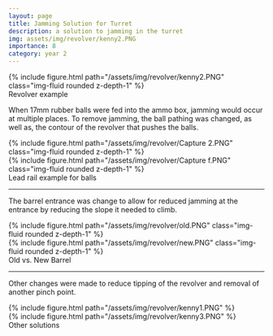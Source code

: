 ```yaml
---
layout: page
title: Jamming Solution for Turret
description: a solution to jamming in the turret
img: assets/img/revolver/kenny2.PNG
importance: 8
category: year 2
---
```


<div class="row">
    <div class="col-sm mt-3 mt-md-0">
        {% include figure.html path="/assets/img/revolver/kenny2.PNG" class="img-fluid rounded z-depth-1" %}
    </div>
</div>
<div class="caption">
    Revolver example
</div>

When 17mm rubber balls were fed into the ammo box, jamming would occur at multiple places. To remove jamming, the ball pathing was changed, as well as, the contour of the revolver that pushes the balls.

<div class="row">
    <div class="col-sm mt-3 mt-md-0">
        {% include figure.html path="/assets/img/revolver/Capture 2.PNG" class="img-fluid rounded z-depth-1" %}
    </div>
    <div class="col-sm mt-3 mt-md-0">
        {% include figure.html path="/assets/img/revolver/Capture f.PNG" class="img-fluid rounded z-depth-1" %}
    </div>
</div>
<div class="caption">
    Lead rail example for balls
</div>

<hr>

The barrel entrance was change to allow for reduced jamming at the entrance by reducing the slope it needed to climb.

<div class="row">
    <div class="col-sm mt-3 mt-md-0">
        {% include figure.html path="/assets/img/revolver/old.PNG" class="img-fluid rounded z-depth-1" %}
    </div>
    <div class="col-sm mt-3 mt-md-0">
        {% include figure.html path="/assets/img/revolver/new.PNG" class="img-fluid rounded z-depth-1" %}
    </div>
</div>
<div class="caption">
    Old vs. New Barrel
</div>

<hr>

Other changes were made to reduce tipping of the revolver and removal of another pinch point.

<div class="row">
    <div class="col-sm mt-3 mt-md-0">
        {% include figure.html path="/assets/img/revolver/kenny1.PNG" %}
    </div>
    <div class="col-sm mt-3 mt-md-0">
        {% include figure.html path="/assets/img/revolver/kenny3.PNG" %}
    </div>
</div>
<div class="caption">
    Other solutions
</div>